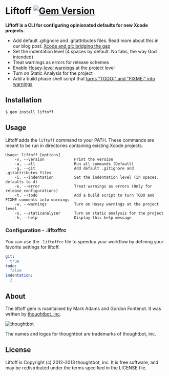 # Liftoff [![Gem Version](https://badge.fury.io/rb/liftoff.png)](http://badge.fury.io/rb/liftoff)

**Liftoff is a CLI for configuring opinionated defaults for new Xcode projects.**

* Add default .gitignore and .gitattributes files. Read more about this in our blog post: [Xcode and git: bridging the gap][xcode-gitattributes]
* Set the indentation level (4 spaces by default. No tabs, the way God intended)
* Treat warnings as errors for release schemes
* Enable [Hosey-level warnings][hosey-warnings] at the project level
* Turn on Static Analysis for the project
* Add a build phase shell script that [turns "TODO:" and "FIXME:" into warnings][deallocated-todo]

[xcode-gitattributes]: http://robots.thoughtbot.com/post/33796217972/xcode-and-git-bridging-the-gap
[deallocated-todo]: http://deallocatedobjects.com/posts/show-todos-and-fixmes-as-warnings-in-xcode-4
[hosey-warnings]: http://boredzo.org/blog/archives/2009-11-07/warnings

## Installation

    $ gem install liftoff

## Usage

Liftoff adds the `liftoff` command to your PATH. These commands are meant to be run in directories containing existing Xcode projects.

```
Usage: liftoff [options]
    -v, --version             Print the version
    -a, --all                 Run all commands (Default)
    -g, --git                 Add default .gitignore and .gitattributes files
    -i, --indentation         Set the indentation level (in spaces, defaults to 4)
    -e, --error               Treat warnings as errors (Only for release configurations)
    -t, --todo                Add a build script to turn TODO and FIXME comments into warnings
    -w, --warnings            Turn on Hosey warnings at the project level
    -s, --staticanalyzer      Turn on static analysis for the project
    -h, --help                Display this help message
```

### Configuration - .liftoffrc

You can use the `.liftoffrc` file to speedup your workflow by defining your favorite settings for liftoff.

```YAML
git:
  true
todo:
  false
indentation:
  2
```

## About

The liftoff gem is maintained by Mark Adams and Gordon Fontenot. It was written by [thoughtbot, inc](http://thoughtbot.com/).

![thoughtbot](http://thoughtbot.com/images/tm/logo.png)

The names and logos for thoughtbot are trademarks of thoughtbot, inc.

## License

Liftoff is Copyright (c) 2012-2013 thoughtbot, inc. It is free software, and may be redistributed under the terms specified in the LICENSE file.
